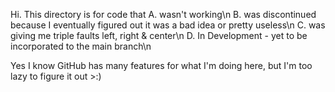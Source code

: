 Hi. This directory is for code that 
	A. wasn't working\n
	B. was discontinued because I eventually figured out it was a bad idea or pretty useless\n
  C. was giving me triple faults left, right & center\n
  D. In Development - yet to be incorporated to the main branch\n

Yes I know GitHub has many features for what I'm doing here, but I'm too lazy to figure it out >:)
